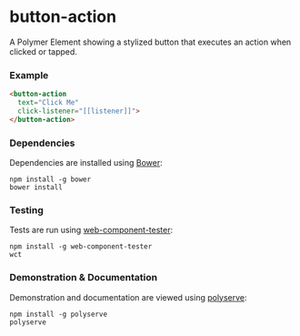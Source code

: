 # button-action

A Polymer Element showing a stylized button that executes an action when clicked or tapped.

### Example
```html
<button-action
  text="Click Me"
  click-listener="[[listener]]">
</button-action>
```

### Dependencies

Dependencies are installed using [Bower](http://bower.io/):

    npm install -g bower
    bower install

### Testing

Tests are run using [web-component-tester](https://github.com/Polymer/web-component-tester):

    npm install -g web-component-tester
    wct

### Demonstration & Documentation

Demonstration and documentation are viewed using [polyserve](https://github.com/PolymerLabs/polyserve):

    npm install -g polyserve
    polyserve

